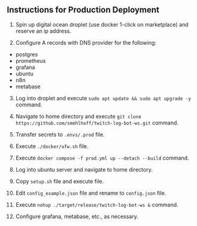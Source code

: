 ## Instructions for Production Deployment

1. Spin up digital ocean droplet (use docker 1-click on marketplace) and reserve an ip address.

2. Configure A records with DNS provider for the following:

- postgres
- prometheus
- grafana
- ubuntu
- n8n
- metabase

3. Log into droplet and execute `sudo apt update && sudo apt upgrade -y` command.

4. Navigate to home directory and execute `git clone https://github.com/smehlhoff/twitch-log-bot-ws.git` command.

5. Transfer secrets to `.envs/.prod` file.

6. Execute `./docker/ufw.sh` file.

7. Execute `docker compose -f prod.yml up --detach --build` command.

8. Log into ubuntu server and navigate to home directory.

9. Copy `setup.sh` file and execute file.

10. Edit `config_example.json` file and rename to `config.json` file.

11. Execute `nohup ./target/release/twitch-log-bot-ws &` command.

12. Configure grafana, metabase, etc., as necessary.
